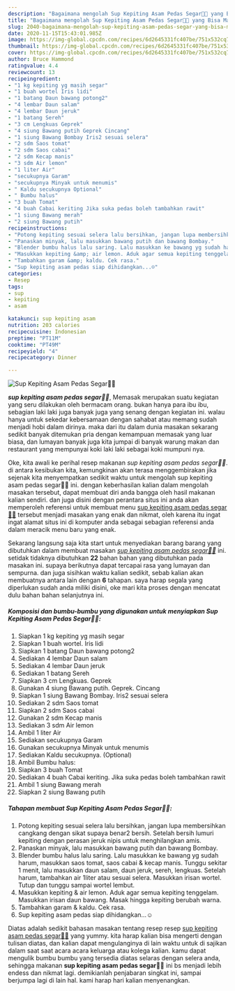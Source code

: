 ```yaml
---
description: "Bagaimana mengolah Sup Kepiting Asam Pedas Segar🦀🍋 yang Bisa Manjain Lidah"
title: "Bagaimana mengolah Sup Kepiting Asam Pedas Segar🦀🍋 yang Bisa Manjain Lidah"
slug: 2040-bagaimana-mengolah-sup-kepiting-asam-pedas-segar-yang-bisa-manjain-lidah
date: 2020-11-15T15:43:01.985Z
image: https://img-global.cpcdn.com/recipes/6d2645331fc407be/751x532cq70/sup-kepiting-asam-pedas-segar🦀🍋-foto-resep-utama.jpg
thumbnail: https://img-global.cpcdn.com/recipes/6d2645331fc407be/751x532cq70/sup-kepiting-asam-pedas-segar🦀🍋-foto-resep-utama.jpg
cover: https://img-global.cpcdn.com/recipes/6d2645331fc407be/751x532cq70/sup-kepiting-asam-pedas-segar🦀🍋-foto-resep-utama.jpg
author: Bruce Hammond
ratingvalue: 4.4
reviewcount: 13
recipeingredient:
- "1 kg kepiting yg masih segar"
- "1 buah wortel Iris lidi"
- "1 batang Daun bawang potong2"
- "4 lembar Daun salam"
- "4 lembar Daun jeruk"
- "1 batang Sereh"
- "3 cm Lengkuas Geprek"
- "4 siung Bawang putih Geprek Cincang"
- "1 siung Bawang Bombay Iris2 sesuai selera"
- "2 sdm Saos tomat"
- "2 sdm Saos cabai"
- "2 sdm Kecap manis"
- "3 sdm Air lemon"
- "1 liter Air"
- "secukupnya Garam"
- "secukupnya Minyak untuk menumis"
- " Kaldu secukupnya Optional"
- " Bumbu halus"
- "3 buah Tomat"
- "4 buah Cabai keriting Jika suka pedas boleh tambahkan rawit"
- "1 siung Bawang merah"
- "2 siung Bawang putih"
recipeinstructions:
- "Potong kepiting sesuai selera lalu bersihkan, jangan lupa membersihkan cangkang dengan sikat supaya benar2 bersih. Setelah bersih lumuri kepiting dengan perasan jeruk nipis untuk menghilangkan amis."
- "Panaskan minyak, lalu masukkan bawang putih dan bawang Bombay."
- "Blender bumbu halus lalu saring. Lalu masukkan ke bawang yg sudah harum, masukkan saos tomat, saos cabai &amp; kecap manis. Tunggu sekitar 1 menit, lalu masukkan daun salam, daun jeruk, sereh, lengkuas. Setelah harum, tambahkan air 1liter atau sesuai selera. Masukkan irisan wortel. Tutup dan tunggu sampai wortel lembut."
- "Masukkan kepiting &amp; air lemon. Aduk agar semua kepiting tenggelam. Masukkan irisan daun bawang. Masak hingga kepiting berubah warna."
- "Tambahkan garam &amp; kaldu. Cek rasa."
- "Sup kepiting asam pedas siap dihidangkan...☺️"
categories:
- Resep
tags:
- sup
- kepiting
- asam

katakunci: sup kepiting asam 
nutrition: 203 calories
recipecuisine: Indonesian
preptime: "PT11M"
cooktime: "PT49M"
recipeyield: "4"
recipecategory: Dinner

---
```



![Sup Kepiting Asam Pedas Segar🦀🍋](https://img-global.cpcdn.com/recipes/6d2645331fc407be/751x532cq70/sup-kepiting-asam-pedas-segar🦀🍋-foto-resep-utama.jpg)

<b><i>sup kepiting asam pedas segar🦀🍋</i></b>, Memasak merupakan suatu kegiatan yang seru dilakukan oleh bermacam orang. bukan hanya para ibu ibu, sebagian laki laki juga banyak juga yang senang dengan kegiatan ini. walau hanya untuk sekedar kebersamaan dengan sahabat atau memang sudah menjadi hobi dalam dirinya. maka dari itu dalam dunia masakan sekarang sedikit banyak ditemukan pria dengan kemampuan memasak yang luar biasa, dan lumayan banyak juga kita jumpai di banyak warung makan dan restaurant yang mempunyai koki laki laki sebagai koki mumpuni nya.

Oke, kita awali ke perihal resep makanan <i>sup kepiting asam pedas segar🦀🍋</i>. di antara kesibukan kita, kemungkinan akan terasa menggembirakan jika sejenak kita menyempatkan sedikit waktu untuk mengolah sup kepiting asam pedas segar🦀🍋 ini. dengan keberhasilan kalian dalam mengolah masakan tersebut, dapat membuat diri anda bangga oleh hasil makanan kalian sendiri. dan juga disini dengan perantara situs ini anda akan memperoleh referensi untuk membuat menu <u>sup kepiting asam pedas segar🦀🍋</u> tersebut menjadi masakan yang enak dan nikmat, oleh karena itu ingat ingat alamat situs ini di komputer anda sebagai sebagian referensi anda dalam meracik menu baru yang enak.




Sekarang langsung saja kita start untuk menyediakan barang barang yang dibutuhkan dalam membuat masakan <u><i>sup kepiting asam pedas segar🦀🍋</i></u> ini. setidak tidaknya dibutuhkan <b>22</b> bahan bahan yang dibutuhkan pada masakan ini. supaya berikutnya dapat tercapai rasa yang lumayan dan sempurna. dan juga sisihkan waktu kalian sedikit, sebab kalian akan membuatnya antara lain dengan <b>6</b> tahapan. saya harap segala yang diperlukan sudah anda miliki disini, oke mari kita proses dengan mencatat dulu bahan bahan selanjutnya ini.

<!--inarticleads1-->

##### Komposisi dan bumbu-bumbu yang digunakan untuk menyiapkan Sup Kepiting Asam Pedas Segar🦀🍋:

1. Siapkan 1 kg kepiting yg masih segar
1. Siapkan 1 buah wortel. Iris lidi
1. Siapkan 1 batang Daun bawang potong2
1. Sediakan 4 lembar Daun salam
1. Sediakan 4 lembar Daun jeruk
1. Sediakan 1 batang Sereh
1. Siapkan 3 cm Lengkuas. Geprek
1. Gunakan 4 siung Bawang putih. Geprek. Cincang
1. Siapkan 1 siung Bawang Bombay. Iris2 sesuai selera
1. Sediakan 2 sdm Saos tomat
1. Siapkan 2 sdm Saos cabai
1. Gunakan 2 sdm Kecap manis
1. Sediakan 3 sdm Air lemon
1. Ambil 1 liter Air
1. Sediakan secukupnya Garam
1. Gunakan secukupnya Minyak untuk menumis
1. Sediakan  Kaldu secukupnya. (Optional)
1. Ambil  Bumbu halus:
1. Siapkan 3 buah Tomat
1. Sediakan 4 buah Cabai keriting. Jika suka pedas boleh tambahkan rawit
1. Ambil 1 siung Bawang merah
1. Siapkan 2 siung Bawang putih




<!--inarticleads2-->

##### Tahapan membuat Sup Kepiting Asam Pedas Segar🦀🍋:

1. Potong kepiting sesuai selera lalu bersihkan, jangan lupa membersihkan cangkang dengan sikat supaya benar2 bersih. Setelah bersih lumuri kepiting dengan perasan jeruk nipis untuk menghilangkan amis.
1. Panaskan minyak, lalu masukkan bawang putih dan bawang Bombay.
1. Blender bumbu halus lalu saring. Lalu masukkan ke bawang yg sudah harum, masukkan saos tomat, saos cabai &amp; kecap manis. Tunggu sekitar 1 menit, lalu masukkan daun salam, daun jeruk, sereh, lengkuas. Setelah harum, tambahkan air 1liter atau sesuai selera. Masukkan irisan wortel. Tutup dan tunggu sampai wortel lembut.
1. Masukkan kepiting &amp; air lemon. Aduk agar semua kepiting tenggelam. Masukkan irisan daun bawang. Masak hingga kepiting berubah warna.
1. Tambahkan garam &amp; kaldu. Cek rasa.
1. Sup kepiting asam pedas siap dihidangkan...☺️




Diatas adalah sedikit bahasan masakan tentang resep resep <u>sup kepiting asam pedas segar🦀🍋</u> yang yummy. kita harap kalian bisa mengerti dengan tulisan diatas, dan kalian dapat mengulanginya di lain waktu untuk di sajikan dalam saat saat acara acara keluarga atau kolega kalian. kamu dapat mengulik bumbu bumbu yang tersedia diatas selaras dengan selera anda, sehingga makanan <b>sup kepiting asam pedas segar🦀🍋</b> ini bs menjadi lebih endess dan nikmat lagi. demikianlah penjabaran singkat ini, sampai berjumpa lagi di lain hal. kami harap hari kalian menyenangkan.
